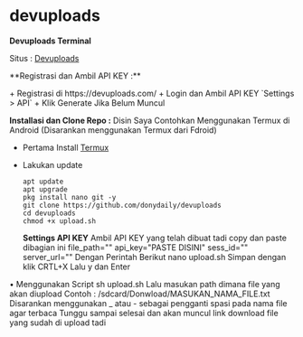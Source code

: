 # devuploads
**Devuploads Terminal**

Situs : [Devuploads](https://devuploads.com/)

<p>**Registrasi dan Ambil API KEY :**<p/>
+ Registrasi di https://devuploads.com/
+ Login dan Ambil API KEY
   `Settings > API`
+ Klik Generate Jika Belum Muncul

**Installasi dan Clone Repo :**
Disin Saya Contohkan Menggunakan Termux di Android
(Disarankan menggunakan Termux dari Fdroid)
+ Pertama Install [Termux](https://f-droid.org/id/packages/com.termux/)
+ Lakukan update
  ```
  apt update
  apt upgrade
  pkg install nano git -y
  git clone https://github.com/donydaily/devuploads
  cd devuploads
  chmod +x upload.sh
  ```

  **Settings API KEY**
  Ambil API KEY yang telah dibuat tadi copy dan paste dibagian ini
  file_path=""
  api_key="PASTE DISINI"
  sess_id=""
  server_url=""
  Dengan Perintah Berikut
    nano upload.sh
  Simpan dengan klik CRTL+X Lalu y dan Enter
  
• Menggunakan Script
  sh upload.sh
  Lalu masukan path dimana file yang akan diupload
  Contoh : /sdcard/Donwload/MASUKAN_NAMA_FILE.txt
  Disarankan menggunakan _ atau - sebagai pengganti spasi pada nama file agar terbaca
  Tunggu sampai selesai dan akan muncul link download file yang sudah di upload tadi
